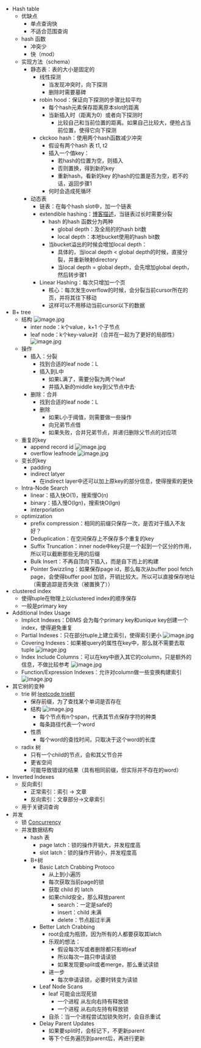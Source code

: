 - Hash table
	- 优缺点
		- 单点查询快
		- 不适合范围查询
	- hash 函数
		- 冲突少
		- 快（mod）
	- 实现方法（schema）
		- 静态表：表的大小是固定的
			- 线性探测
				- 当发现冲突时，向下探测
				- 删除时需要墓碑
			- robin hood：保证向下探测的步骤比较平均
				- 每个hash元素保存距离原本slot的距离
				- 当新插入时（距离为0）或者向下探测时
					- 比较自己和当前位置的距离。如果自己比较大，便抢占当前位置，使得它向下探测
			- ckckoo hash：使用两个hash函数减少冲突
				- 假设有两个hash 表 t1, t2
				- 插入一个值key：
					- 若hash的位置为空，则插入
					- 否则置换，得到新的key
					- 重新hash，看新的key 的hash的位置是否为空，若不的话，返回步骤1
				- 何时会造成死循环
		- 动态表
			- 链表：在每个hash slot中，加一个链表
			- extendible hashing：<a  href="https://www.geeksforgeeks.org/extendible-hashing-dynamic-approach-to-dbms/">博客描述</a>，当链表过长时需要分裂
				- hash 的hash 函数分为两种
					- global depth：及全局的的hash bit数
					- local depth：本地bucket使用的hash bit数
				- 当bucket溢出的时候会增加local depth：
					- 具体的，当local depth < global depth的时候，直接分裂，并重新映射directory
					- 当local depth = global depth，会先增加global depth，然后转步骤1
			- Linear Hashing：每次只增加一个页
				- 核心：每次发生overflow的时候，会分裂当前cursor所在的页，并将其往下移动
				- 这样可以不用移动当前cursor以下的数据
- B+ tree
	- 结构 ![image.jpg](../assets/1b146a44-488b-4375-ae28-58adeb754e24-1115003.jpg)
		- inter node：k个value，k+1 个子节点
		- leaf node：k个key-value对（合并在一起为了更好的局部性） ![image.jpg](../assets/27a875e1-77d2-480b-9ac5-396a63e02e5e-1115003.jpg)
	- 操作
		- 插入：分裂
			- 找到合适的leaf node：L
			- 插入到L中
				- 如果L满了，需要分裂为两个leaf
				- 并插入新的middle key到父节点中去·
		- 删除：合并
			- 找到合适的leaf node：L
			- 删除
				- 如果L小于阈值，则需要做一些操作
				- 向兄弟节点借
				- 如果失败，合并兄弟节点，并递归删除父节点的对应项
	- 重复的key
		- append record id ![image.jpg](../assets/a86f3196-ec30-4f4f-a283-e5a096b66e16-1115003.jpg)
		- overflow leafnode ![image.jpg](../assets/b49d4052-a850-40fd-b59f-f1f4894e9865-1115003.jpg)
	- 变长的key
		- padding
		- indirect latyer
			- 在indirect layer中还可以加上原key的部分信息，使得搜索的更快
	- Intra-Node Search
		- linear：插入快O(1)，搜索慢O(n)
		- binary：插入慢O(lgn)，搜索快O(lgn)
		- interporlation
	- optimization
		- prefix compression：相同的前缀只保存一次，是否对于插入不友好？
		- Deduplication：在空间保存上不保存多个重复的key
		- Suffix Truncation：inner node中key只是一个起到一个区分的作用，所以可以截断那些无用的后缀
		- Bulk Insert：不再自顶向下插入，而是自下而上的构建
		- Pointer Swizzling：如果保存page id，那么每次从buffer pool fetch page，会使得buffer pool 加锁，开销比较大。所以可以直接保存地址（需要追踪是否失效（被置换了））
- clustered index
	- 使得tuple在物理上以clustered index的顺序保存
	- 一般是primary key
- Additional Index Usage
	- Implicit Indexes：DBMS 会为每个primary key和unique key创建一个index，使得避免重复
	- Partial Indexes：只在部分tuple上建立索引，使得索引更小 ![image.jpg](../assets/40a1702a-9adf-4459-b202-eff27684581a-1115003.jpg)
	- Covering Indexes：如果被query的属性在key中，那么就不需要去取tuple ![image.jpg](../assets/939b10b4-0e76-4b0d-b7e4-72c17f3922d8-1115003.jpg)
	- Index Include Columns：可以在key中嵌入其它的column，只是额外的信息，不做比较参考 ![image.jpg](../assets/2fc69ca8-5187-4cf1-bd91-40627f4af118-1115003.jpg)
	- Function/Expression Indexes：允许对column做一些变换构建索引 ![image.jpg](../assets/2436489f-02bc-4147-b259-50a05fe97a8c-1115003.jpg)
- 其它树的变种
	- trie 树:<a  href="https://leetcode-cn.com/problems/implement-trie-prefix-tree/">leetcode trie树</a>
		- 保存前缀，为了查找某个单词是否存在
		- 结构 ![image.jpg](../assets/550d9cf1-49d7-40c9-9b05-ca180a2cff3b-1115003.jpg)
			- 每个节点有n个span，代表其节点保存字符的种类
			- 每条路径代表一个word
		- 性质
			- 每个word的查找时间，只取决于这个word的长度
	- radix 树
		- 只有一个child的节点，会和其父节合并
		- 更省空间
		- 可能导致错误的结果（具有相同前缀，但实际并不存在的word）
- Inverted Indexes
	- 反向索引
		- 正常索引：索引 -> 文章
		- 反向索引：文章部分->文章索引
	- 用于关键词查询
- 并发
	- 锁  ​<a  href="https://mubu.com/doc33roY4duwOX">Concurrency</a>​
	- 并发数据结构
		- hash 表
			- page latch：锁的操作开销大，并发程度高
			- slot latch：锁的操作开销小，并发程度高
		- B+树
			- Basic Latch Crabbing Protoco
				- 从上到小遍历
				- 每次获取当前page的锁
				- 获取 child 的 latch
				- 如果child安全，那么释放parent
					- search：一定是safe的
					- insert：child 未满
					- delete：节点超过半满
			- Better Latch Crabbing
				- root会成为瓶颈，因为所有的人都要获取其latch
				- 乐观的想法：
					- 假设每次写或者删除都只影响leaf
					- 所以每次一路只申请读锁
					- 如果发现要split或者merge，那么重试读锁
				- 进一步
					- 每次申请读锁，必要时转变为读锁
			- Leaf Node Scans
				- leaf 可能会出现死锁
					- 一个进程 从左向右持有释放锁
					- 一个进程 从右向左持有释放锁
				- 自杀：当一个进程尝试加锁失败时，会自杀重试
			- Delay Parent Updates
				- 如果要split时，会标记下，不更新parent
				- 等下个任务遍历到parent后，再进行更新